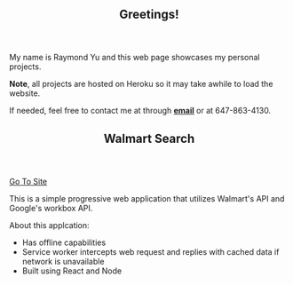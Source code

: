 <section>
  <header>
    <h1>Greetings!</h1>   
  </header>
  <p>My name is Raymond Yu and this web page showcases my personal projects.</p>
  <p><b>Note</b>, all projects are hosted on Heroku so it may take awhile to load the website.</p>
  <p>If needed, feel free to contact me at through <a href="mailto:raymond.yu171@gmail.com"><b>email</b></a> or at </b>647-863-4130</b>.</p>
</section>

<section>
  <header> 
    <h2>Walmart Search</h2>
  </header>
  <p><a href='https://walmartsearch.herokuapp.com'>Go To Site</a></p>
  <p>This is a simple progressive web application that utilizes Walmart's API and Google's workbox API.</p>
  <p>About this applcation:</p>
  <ul>
    <li>Has offline capabilities</li>
    <li>Service worker intercepts web request and replies with cached data if network is unavailable</li>
    <li>Built using React and Node</li>
  </ul>
</section>

<section>
  <header> 
    <h3></h3>
  </header>
  <p></p>
</section>


<section>
  <header> 
    <h3></h3>
  </header>
  <p></p>
</section>


<section>
  <header> 
    <h3></h3>
  </header>
  <p></p>
</section>
